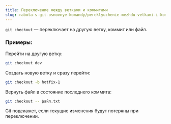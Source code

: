 ```yaml
---
title: Переключение между ветками и коммитами
slug: rabota-s-git-osnovnye-komandy/pereklyuchenie-mezhdu-vetkami-i-kommitami
---
```


`git checkout` — переключает на другую ветку, коммит или файл.

### Примеры:

Перейти на другую ветку:

```bash
git checkout dev
```

Создать новую ветку и сразу перейти:

```bash
git checkout -b hotfix-1
```

Вернуть файл в состояние последнего коммита:

```bash
git checkout -- файл.txt
```

Git подскажет, если текущие изменения будут потеряны при переключении.
